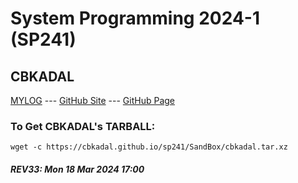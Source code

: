 ---
---
# System Programming 2024-1 (SP241)

## CBKADAL

[MYLOG](TXT/mylog.txt) --- [GitHub Site](https://github.com/cbkadal/sp241/) --- [GitHub Page](https://cbkadal.github.io/sp241/) 

### To Get CBKADAL's TARBALL:

```
wget -c https://cbkadal.github.io/sp241/SandBox/cbkadal.tar.xz

```

##### REV33: Mon 18 Mar 2024 17:00

